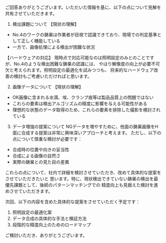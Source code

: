 ご回答ありがとうございます。いただいた情報を基に、以下の点について見解を共有させていただきます。

1. 検出課題について
【現状の理解】
- No.4のワークの鋳巣は作業者が目視で認識できており、現場での判定基準として正しく機能している
- 一方で、画像処理による検出が困難な状況

【ハードウェアの対応】
現時点で対応可能なのは照明設定のみとのことですが、No.4のような検出困難な鋳巣の認識には、
やはり解像度の向上が必要不可欠と考えられます。照明設定の最適化を試みつつも、
将来的なハードウェア改善の検討もご考慮いただければと思います。

2. 画像データについて
【現状の理解】
- OK画像に含まれる水滴、埃、クランプ痕等は製品品質上の問題ではない
- これらの要素は検出アルゴリズムの精度に影響を与える可能性がある
- 理想的な状態のデータ取得のため、これらの要素を排除した撮影を検討されている

3. データ増強の提案について
NGデータを増やすために、他面の鋳巣画像をH面に合成する提案は非常に興味深いアプローチと考えます。
ただし、以下の点について慎重な検討が必要です：
- 合成時の位置や向きの妥当性
- 合成による画像の自然さ
- 実際の鋳巣との見た目の差異

これらの点について、社内で詳細を検討させていただき、改めて具体的な提案をさせていただきたいと
思います。特に、現状検出できていない鋳巣の検出を最優先課題として、後続のパターンマッチングでの
精度向上も見据えた検討を進めさせていただきます。

次回、以下の内容を含めた具体的な提案をさせていただく予定です：
1. 照明設定の最適化案
2. データ合成の具体的な手法と検証方法
3. 段階的な精度向上のためのロードマップ

ご検討いただき、ありがとうございます。
